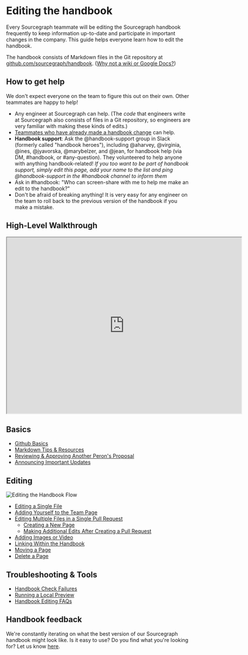 # Editing the handbook

Every Sourcegraph teammate will be editing the Sourcegraph handbook frequently to keep information up-to-date and participate in important changes in the company. This guide helps everyone learn how to edit the handbook.

The handbook consists of Markdown files in the Git repository at [github.com/sourcegraph/handbook](https://github.com/sourcegraph/handbook/tree/main/content). ([Why not a wiki or Google Docs?](usage.md#wiki-and-google-docs-handbooks-become-stale))

## How to get help

We don't expect everyone on the team to figure this out on their own. Other teammates are happy to help!

- Any engineer at Sourcegraph can help. (The _code_ that engineers write at Sourcegraph also consists of files in a Git repository, so engineers are very familiar with making these kinds of edits.)
- [Teammates who have already made a handbook change](https://sourcegraph.com/github.com/sourcegraph/about/-/stats/contributors?path=handbook%2F) can help.
- **Handbook support**: Ask the @handbook-support group in Slack (formerly called "handbook heroes"), including @aharvey, @virginia, @ines, @jyavorska, @marybelzer, and @jean, for handbook help (via DM, #handbook, or #any-question). They volunteered to help anyone with anything handbook-related! _If you too want to be part of handbook support, simply edit this page, add your name to the list and ping @handbook-support in the #handbook channel to inform them_
- Ask in #handbook: "Who can screen-share with me to help me make an edit to the handbook?"
- Don't be afraid of breaking anything! It is very easy for any engineer on the team to roll back to the previous version of the handbook if you make a mistake.

## High-Level Walkthrough

   <iframe src="https://drive.google.com/file/d/1SU0ACCm0dJZAK-OWxBqFeJvzvuwveZUT/preview" width="640" height="480" allow="autoplay"></iframe>

## Basics
   - [Github Basics](../people-ops/onboarding/git_intro.md)
   - [Markdown Tips & Resources](markdown-resources.md)
   - [Reviewing & Approving Another Peron's Proposal](reviewing-a-proposal.md)
   - [Announcing Important Updates](announcing-handbook-updates.md)

## Editing
![Editing the Handbook Flow](https://storage.googleapis.com/sourcegraph-assets/handbook/Editing%20the%20Handbook.jpg)
- [Editing a Single File](edit-a-single-file.md)
- [Adding Yourself to the Team Page](add-yourself-to-team-page.md)
- [Editing Multiple Files in a Single Pull Request](multiple-changes-single-pr.md)
   - [Creating a New Page](adding-new-files.md)
   - [Making Additional Edits After Creating a Pull Request](changes-after-pr.md)
- [Adding Images or Video](handbook-images-video.md)
- [Linking Within the Handbook](linking-within-handbook.md)
- [Moving a Page](move-a-page.md)
- [Delete a Page](delete-a-page.md)

## Troubleshooting & Tools

- [Handbook Check Failures](handbook-check-failures.md)
- [Running a Local Preview](run-a-local-preview.md)
- [Handbook Editing FAQs](handbook-edit-faqs.md)

## Handbook feedback

We're constantly iterating on what the best version of our Sourcegraph handbook might look like. Is it easy to use? Do you find what you're looking for? Let us know [here](https://docs.google.com/forms/d/e/1FAIpQLSfb0yU9xmnvK2namuUzUEKbB9IqZlNQF2IWw0OpLsGvBiW2oQ/viewform?usp=sf_link).
